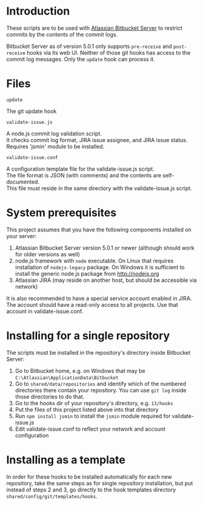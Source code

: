 # Introduction

These scripts are to be used with [Atlassian Bitbucket Server][1] to
restrict commits by the contents of the commit logs.

[1]: https://www.atlassian.com/software/bitbucket

Bitbucket Server as of version 5.0.1 only supports `pre-receive` and
`post-receive` hooks via its web UI. Neither of those git hooks has
access to the commit log messages. Only the `update` hook can
process it.

# Files

`update`

The git update hook

`validate-issue.js`

A node.js commit log validation script.<br>
It checks commit log format, JIRA issue assignee, and JIRA issue status.<br>
Requires 'jsmin' module to be installed.

`validate-issue.conf`

A configuration template file for the validate-issue.js script.<br>
The file format is JSON (with comments) and the contents are self-documented.<br>
This file must reside in the same directory with the validate-issue.js script.

# System prerequisites

This project assumes that you have the following components installed on your server:

  1. Atlassian Bitbucket Server version 5.0.1 or newer (although should work for older versions as well)
  2. node.js framework with `node` executable.
     On Linux that requires installation of `nodejs-legacy` package.
     On Windows it is sufficient to install the generic node.js package from http://nodejs.org
  3. Atlassian JIRA (may reside on another host, but should be accessible via network)

It is also recommended to have a special service account enabled in JIRA. The account
should have a read-only access to all projects. Use that account in validate-issue.conf.

# Installing for a single repository

The scripts must be installed in the repository's directory inside Bitbucket Server:

  1. Go to Bitbucket home, e.g. on Windows that may be
     `C:\Atlassian\ApplicationData\Bitbucket`
  2. Go to `shared/data/repositories` and identify which of the numbered directories
     there contain your repository. You can use `git log` inside those directories
     to do that.
  3. Go to the hooks dir of your repository's directory, e.g. `13/hooks`
  4. Put the files of this project listed above into that directory
  5. Run `npm install jsmin` to install the `jsmin` module required for validate-issue.js
  6. Edit validate-issue.conf to reflect your network and account configuration

# Installing as a template

In order for these hooks to be installed automatically for each new repository,
take the same steps as for single repository installation, but put instead of steps 2 and 3,
go directly to the hook templates directory `shared/config/git/templates/hooks`.

